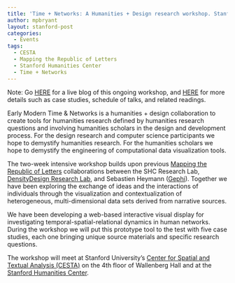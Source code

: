 ```yaml
---
title: 'Time + Networks: A Humanities + Design research workshop. Stanford University, August 2012.'
author: mpbryant
layout: stanford-post
categories:
  - Events
tags:
  - CESTA
  - Mapping the Republic of Letters
  - Stanford Humanities Center
  - Time + Networks
---
```

<section id="intro">Note: Go <a href="http://athanasius.stanford.edu/blog/http://" target="_blank">HERE</a> for a live blog of this ongoing workshop, and <a href="http://athanasius.stanford.edu/" target="_blank">HERE</a> for more details such as case studies, schedule of talks, and related readings.</p> 
Early Modern Time & Networks is a humanities + design collaboration to create tools for humanities research defined by humanities research questions and involving humanities scholars in the design and development process. For the design research and computer science participants we hope to demystify humanities research. For the humanities scholars we hope to demystify the engineering of computational data visualization tools.

The two-week intensive workshop builds upon previous [Mapping the Republic of Letters][1] collaborations between the SHC Research Lab, [DensityDesign Research Lab][2], and Sebastien Heymann ([Gephi][3]). Together we have been exploring the exchange of ideas and the interactions of individuals through the visualization and contextualization of heterogeneous, multi-dimensional data sets derived from narrative sources.

We have been developing a web-based interactive visual display for investigating temporal-spatial-relational dynamics in human networks. During the workshop we will put this prototype tool to the test with five case studies, each one bringing unique source materials and specific research questions.

The workshop will meet at Stanford University&#8217;s [Center for Spatial and Textual Analysis (CESTA)][4] on the 4th floor of Wallenberg Hall and at the [Stanford Humanities Center][5].</section>

 [1]: http://republicofletters.stanford.edu/
 [2]: http://www.densitydesign.org
 [3]: http://gephi.org/
 [4]: http://cesta.stanford.edu/
 [5]: http://shc.stanford.edu/
